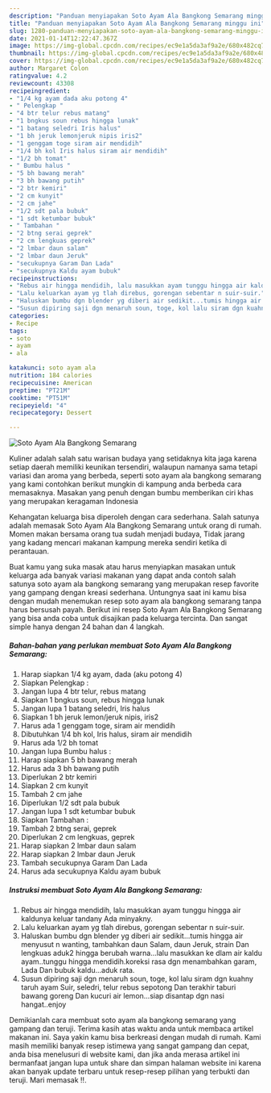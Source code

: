 ```yaml
---
description: "Panduan menyiapakan Soto Ayam Ala Bangkong Semarang minggu ini"
title: "Panduan menyiapakan Soto Ayam Ala Bangkong Semarang minggu ini"
slug: 1280-panduan-menyiapakan-soto-ayam-ala-bangkong-semarang-minggu-ini
date: 2021-01-14T12:22:47.367Z
image: https://img-global.cpcdn.com/recipes/ec9e1a5da3af9a2e/680x482cq70/soto-ayam-ala-bangkong-semarang-foto-resep-utama.jpg
thumbnail: https://img-global.cpcdn.com/recipes/ec9e1a5da3af9a2e/680x482cq70/soto-ayam-ala-bangkong-semarang-foto-resep-utama.jpg
cover: https://img-global.cpcdn.com/recipes/ec9e1a5da3af9a2e/680x482cq70/soto-ayam-ala-bangkong-semarang-foto-resep-utama.jpg
author: Margaret Colon
ratingvalue: 4.2
reviewcount: 43308
recipeingredient:
- "1/4 kg ayam dada aku potong 4"
- " Pelengkap "
- "4 btr telur rebus matang"
- "1 bngkus soun rebus hingga lunak"
- "1 batang seledri Iris halus"
- "1 bh jeruk lemonjeruk nipis iris2"
- "1 genggam toge siram air mendidih"
- "1/4 bh kol Iris halus siram air mendidih"
- "1/2 bh tomat"
- " Bumbu halus "
- "5 bh bawang merah"
- "3 bh bawang putih"
- "2 btr kemiri"
- "2 cm kunyit"
- "2 cm jahe"
- "1/2 sdt pala bubuk"
- "1 sdt ketumbar bubuk"
- " Tambahan "
- "2 btng serai geprek"
- "2 cm lengkuas geprek"
- "2 lmbar daun salam"
- "2 lmbar daun Jeruk"
- "secukupnya Garam Dan Lada"
- "secukupnya Kaldu ayam bubuk"
recipeinstructions:
- "Rebus air hingga mendidih, lalu masukkan ayam tunggu hingga air kaldunya keluar tandany Ada minyakny."
- "Lalu keluarkan ayam yg tlah direbus, gorengan sebentar n suir-suir."
- "Haluskan bumbu dgn blender yg diberi air sedikit...tumis hingga air menyusut n wanting, tambahkan daun Salam, daun Jeruk, strain Dan lengkuas aduk2 hingga berubah warna...lalu masukkan ke dlam air kaldu ayam..tunggu hingga mendidih.koreksi rasa dgn menambahkan garam, Lada Dan bubuk kaldu...aduk rata."
- "Susun dipiring saji dgn menaruh soun, toge, kol lalu siram dgn kuahny taruh ayam Suir, seledri, telur rebus sepotong Dan terakhir taburi bawang goreng Dan kucuri air lemon...siap disantap dgn nasi hangat..enjoy"
categories:
- Recipe
tags:
- soto
- ayam
- ala

katakunci: soto ayam ala 
nutrition: 184 calories
recipecuisine: American
preptime: "PT21M"
cooktime: "PT51M"
recipeyield: "4"
recipecategory: Dessert

---
```



![Soto Ayam Ala Bangkong Semarang](https://img-global.cpcdn.com/recipes/ec9e1a5da3af9a2e/680x482cq70/soto-ayam-ala-bangkong-semarang-foto-resep-utama.jpg)

Kuliner adalah salah satu warisan budaya yang setidaknya kita jaga karena setiap daerah memiliki keunikan tersendiri, walaupun namanya sama tetapi variasi dan aroma yang berbeda, seperti soto ayam ala bangkong semarang yang kami contohkan berikut mungkin di kampung anda berbeda cara memasaknya. Masakan yang penuh dengan bumbu memberikan ciri khas yang merupakan keragaman Indonesia



Kehangatan keluarga bisa diperoleh dengan cara sederhana. Salah satunya adalah memasak Soto Ayam Ala Bangkong Semarang untuk orang di rumah. Momen makan bersama orang tua sudah menjadi budaya, Tidak jarang yang kadang mencari makanan kampung mereka sendiri ketika di perantauan.

Buat kamu yang suka masak atau harus menyiapkan masakan untuk keluarga ada banyak variasi makanan yang dapat anda contoh salah satunya soto ayam ala bangkong semarang yang merupakan resep favorite yang gampang dengan kreasi sederhana. Untungnya saat ini kamu bisa dengan mudah menemukan resep soto ayam ala bangkong semarang tanpa harus bersusah payah.
Berikut ini resep Soto Ayam Ala Bangkong Semarang yang bisa anda coba untuk disajikan pada keluarga tercinta. Dan sangat simple hanya dengan 24 bahan dan 4 langkah.


<!--inarticleads1-->

##### Bahan-bahan yang perlukan membuat Soto Ayam Ala Bangkong Semarang:

1. Harap siapkan 1/4 kg ayam, dada (aku potong 4)
1. Siapkan  Pelengkap :
1. Jangan lupa 4 btr telur, rebus matang
1. Siapkan 1 bngkus soun, rebus hingga lunak
1. Jangan lupa 1 batang seledri, Iris halus
1. Siapkan 1 bh jeruk lemon/jeruk nipis, iris2
1. Harus ada 1 genggam toge, siram air mendidih
1. Dibutuhkan 1/4 bh kol, Iris halus, siram air mendidih
1. Harus ada 1/2 bh tomat
1. Jangan lupa  Bumbu halus :
1. Harap siapkan 5 bh bawang merah
1. Harus ada 3 bh bawang putih
1. Diperlukan 2 btr kemiri
1. Siapkan 2 cm kunyit
1. Tambah 2 cm jahe
1. Diperlukan 1/2 sdt pala bubuk
1. Jangan lupa 1 sdt ketumbar bubuk
1. Siapkan  Tambahan :
1. Tambah 2 btng serai, geprek
1. Diperlukan 2 cm lengkuas, geprek
1. Harap siapkan 2 lmbar daun salam
1. Harap siapkan 2 lmbar daun Jeruk
1. Tambah secukupnya Garam Dan Lada
1. Harus ada secukupnya Kaldu ayam bubuk




<!--inarticleads2-->

##### Instruksi membuat  Soto Ayam Ala Bangkong Semarang:

1. Rebus air hingga mendidih, lalu masukkan ayam tunggu hingga air kaldunya keluar tandany Ada minyakny.
1. Lalu keluarkan ayam yg tlah direbus, gorengan sebentar n suir-suir.
1. Haluskan bumbu dgn blender yg diberi air sedikit...tumis hingga air menyusut n wanting, tambahkan daun Salam, daun Jeruk, strain Dan lengkuas aduk2 hingga berubah warna...lalu masukkan ke dlam air kaldu ayam..tunggu hingga mendidih.koreksi rasa dgn menambahkan garam, Lada Dan bubuk kaldu...aduk rata.
1. Susun dipiring saji dgn menaruh soun, toge, kol lalu siram dgn kuahny taruh ayam Suir, seledri, telur rebus sepotong Dan terakhir taburi bawang goreng Dan kucuri air lemon...siap disantap dgn nasi hangat..enjoy




Demikianlah cara membuat soto ayam ala bangkong semarang yang gampang dan teruji. Terima kasih atas waktu anda untuk membaca artikel makanan ini. Saya yakin kamu bisa berkreasi dengan mudah di rumah. Kami masih memiliki banyak resep istimewa yang sangat gampang dan cepat, anda bisa menelusuri di website kami, dan jika anda merasa artikel ini bermanfaat jangan lupa untuk share dan simpan halaman website ini karena akan banyak update terbaru untuk resep-resep pilihan yang terbukti dan teruji. Mari memasak !!. 
